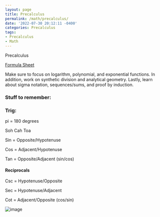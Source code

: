 ```yaml
---
layout: page
title: Precalculus
permalink: /math/precalculus/
date: '2022-07-30 20:12:11 -0400'
categories: Precalculus
tags:
- Precalculus
- Math
---
```



Precalculus

[Formula Sheet](https://github.com/avipars/CS-Resources/files/8949180/Precalculus.Formula.Sheet.pdf)


Make sure to focus on logarithm, polynomial, and exponential functions.  In addition, work on synthetic division and analytical geometry. Lastly, learn about sigma notation,  sequences/sums, and proof by induction. 


### Stuff to remember:


### Trig: 

pi = 180 degrees

Soh Cah Toa

Sin = Opposite/Hypotenuse

Cos = Adjacent/Hypotenuse

Tan = Opposite/Adjacent (sin/cos)

#### Reciprocals

Csc = Hypotenuse/Opposite

Sec = Hypotenuse/Adjacent

Cot = Adjacent/Opposite (cos/sin)


![image](https://user-images.githubusercontent.com/5733247/182157678-4e2193b0-4258-482a-8315-47da4ed897f6.png)
